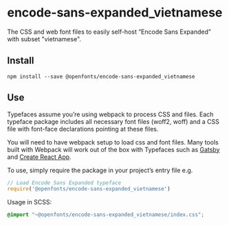 
# encode-sans-expanded_vietnamese

The CSS and web font files to easily self-host “Encode Sans Expanded” with subset "vietnamese".

## Install

`npm install --save @openfonts/encode-sans-expanded_vietnamese`

## Use

Typefaces assume you’re using webpack to process CSS and files. Each typeface
package includes all necessary font files (woff2, woff) and a CSS file with
font-face declarations pointing at these files.

You will need to have webpack setup to load css and font files. Many tools built
with Webpack will work out of the box with Typefaces such as [Gatsby](https://github.com/gatsbyjs/gatsby)
and [Create React App](https://github.com/facebookincubator/create-react-app).

To use, simply require the package in your project’s entry file e.g.

```javascript
// Load Encode Sans Expanded typeface
require('@openfonts/encode-sans-expanded_vietnamese')
```

Usage in SCSS:
```scss
@import "~@openfonts/encode-sans-expanded_vietnamese/index.css";
```

